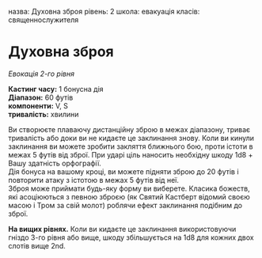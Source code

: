 назва: Духовна зброя рівень: 2 школа: евакуація класів: священнослужителя

# Духовна зброя
_Евокація 2-го рівня_

**Кастинг часу:** 1 бонусна дія    
**Діапазон:** 60 футів    
**компоненти:** V, S    
**тривалість:** хвилини

Ви створюєте плаваючу дистанційну зброю в межах діапазону, триває тривалість або доки ви не кидаєте це заклинання знову. Коли ви кинули заклинання ви можете зробити закляття ближнього бою, проти істоти в межах 5 футів від зброї. При ударі ціль наносить необхідну шкоду 1d8 + Вашу здатність орфографії.    
Дія бонуса на вашому кроці, ви можете підняти зброю до 20 футів і повторити атаку з істотою в межах 5 футів від неї.    
Зброя може приймати будь-яку форму ви виберете. Класика божеств, які асоціюються з певною зброєю (як Святий Кастберт відомий своєю масою і Тром за свій молот) роблячи ефект заклинання подібним до зброї.

**На вищих рівнях.** Коли ви кидаєте це заклинання використовуючи гніздо 3-го рівня або вище, шкоду збільшується на 1d8 для кожних двох слотів вище 2nd. 